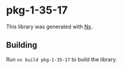 # pkg-1-35-17

This library was generated with [Nx](https://nx.dev).

## Building

Run `nx build pkg-1-35-17` to build the library.
